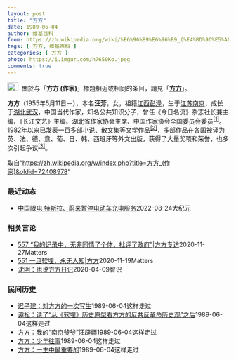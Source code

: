 ```yaml
---
layout: post
title: "方方"
date: 1989-06-04
author: 维基百科
from: https://zh.wikipedia.org/wiki/%E6%96%B9%E6%96%B9_(%E4%BD%9C%E5%AE%B6)
tags: [ 方方, 维基百科 ]
categories: [ 方方 ]
photo: https://i.imgur.com/h7650Ko.jpeg
comments: true
---
```

<div class="mw-parser-output"><div role="note" class="hatnote navigation-not-searchable"><a href="/wiki/Wikipedia:%E6%B6%88%E6%AD%A7%E4%B9%89" title="Wikipedia:消歧义"><img alt="Disambig gray.svg" src="//upload.wikimedia.org/wikipedia/commons/thumb/5/5f/Disambig_gray.svg/25px-Disambig_gray.svg.png" decoding="async" width="25" height="19" srcset="//upload.wikimedia.org/wikipedia/commons/thumb/5/5f/Disambig_gray.svg/38px-Disambig_gray.svg.png 1.5x, //upload.wikimedia.org/wikipedia/commons/thumb/5/5f/Disambig_gray.svg/50px-Disambig_gray.svg.png 2x" data-file-width="220" data-file-height="168"></a><style data-mw-deduplicate="TemplateStyles:r67269465">.mw-parser-output .ifmobile>.mobile:nth-child(2n){display:none}</style><span class="ifmobile"><span class="nomobile">&nbsp;&nbsp;</span><span class="mobile"></span></span>關於与「<b>方方 (作家)</b>」標題相近或相同的条目，請見「<b><a href="/wiki/%E6%96%B9%E6%96%B9" title="方方">方方</a></b>」。</div>


<p><b>方方</b>（1955年5月11日<span class="useeditintro" title="Template:BLP editintro">－</span>），本名<b>汪芳</b>，女，祖籍<a href="/wiki/%E6%B1%9F%E8%A5%BF%E7%9C%81" title="江西省">江西</a><a href="/wiki/%E5%BD%AD%E6%B3%BD%E5%8E%BF" title="彭泽县">彭泽</a>，生于<a href="/wiki/%E6%B1%9F%E8%8B%8F%E7%9C%81" title="江苏省">江苏</a><a href="/wiki/%E5%8D%97%E4%BA%AC%E5%B8%82" title="南京市">南京</a>，成长于<a href="/wiki/%E6%B9%96%E5%8C%97%E7%9C%81" title="湖北省">湖北</a><a href="/wiki/%E6%AD%A6%E6%B1%89%E5%B8%82" title="武汉市">武汉</a>，中国当代作家，知名公共知识分子，曾任《今日名流》杂志社长兼主编、《长江文艺》主编、<a href="/wiki/%E6%B9%96%E5%8C%97%E7%9C%81%E4%BD%9C%E5%AE%B6%E5%8D%8F%E4%BC%9A" title="湖北省作家协会">湖北省作家协会</a>主席、<a href="/wiki/%E4%B8%AD%E5%9B%BD%E4%BD%9C%E5%AE%B6%E5%8D%8F%E4%BC%9A" title="中国作家协会">中国作家协会</a>全国委员会委员<sup id="cite_ref-:0_1-0" class="reference"><a href="#cite_note-:0-1">[1]</a></sup>。1982年以来已发表一百多部小说、散文集等文学作品<sup id="cite_ref-:1_2-0" class="reference"><a href="#cite_note-:1-2">[2]</a></sup>，多部作品在各国被译为英、法、德、意、葡、日、韩、西班牙等外文出版，获得了大量奖项和荣誉，也多次引起争议<sup id="cite_ref-:5_3-0" class="reference"><a href="#cite_note-:5-3">[3]</a></sup>。
</p>

</div><noscript><img src="//zh.wikipedia.org/wiki/Special:CentralAutoLogin/start?type=1x1" alt="" title="" width="1" height="1" style="border: none; position: absolute;"></noscript>
<div class="printfooter">取自“<a dir="ltr" href="https://zh.wikipedia.org/w/index.php?title=方方_(作家)&amp;oldid=72408978">https://zh.wikipedia.org/w/index.php?title=方方_(作家)&amp;oldid=72408978</a>”</div><div id="recent-news"><h3>最近动态</h3><ul><li><a href="https://nodebe4.github.io/waimei/2022-08-24/%E4%B8%AD%E5%9B%BD%E9%99%90%E7%94%B5-%E7%89%B9%E6%96%AF%E6%8B%89-%E8%94%9A%E6%9D%A5%E6%9A%82%E5%81%9C%E7%94%B5%E5%8A%A8%E8%BD%A6%E5%85%85%E7%94%B5%E6%9C%8D%E5%8A%A1" title="中国限电 特斯拉、蔚来暂停电动车充电服务—— 【大纪元2022年08月24日讯】（大纪元记者李言综合报导）中国的电力危机正影响着方方面面的供应链，电动车主也无法幸免，包括特斯拉和蔚来在内的汽车制...">中国限电 特斯拉、蔚来暂停电动车充电服务</a><time>2022-08-24</time><a class="tag">大纪元</a></li>
</ul></div><div id="open-opinion"><h3>相关言论</h3><ul><li><a href="https://nodebe4.github.io/opinion/2020-11-27/557-%E6%88%91%E7%9A%84%E8%AE%B0%E5%BD%95%E4%B8%AD-%E6%97%A0%E9%9D%9E%E5%90%8C%E6%83%85%E4%BA%86%E4%B8%AA%E4%BD%93-%E6%89%B9%E8%AF%84%E4%BA%86%E6%94%BF%E5%BA%9C-%E6%96%B9%E6%96%B9%E4%B8%93%E8%AE%BF/" title="野兽爱智慧">557 “我的记录中，无非同情了个体，批评了政府”|方方专访</a><time>2020-11-27</time><a class="tag">Matters</a></li>
<li><a href="https://nodebe4.github.io/opinion/2020-11-19/551-%E4%B8%80%E6%97%A6%E8%BD%AF%E5%9F%8B-%E6%B0%B8%E6%97%A0%E4%BA%BA%E7%9F%A5-%E6%96%B9%E6%96%B9/" title="野兽爱智慧">551 一旦软埋，永无人知|方方</a><time>2020-11-19</time><a class="tag">Matters</a></li>
<li><a href="https://nodebe4.github.io/opinion/2020-04-09/%E6%B2%88%E6%98%8E-%E4%B9%9F%E8%AF%B4%E6%96%B9%E6%96%B9%E6%97%A5%E8%AE%B0/" title="沈明">沈明：也说方方日记</a><time>2020-04-09</time><a class="tag">智识</a></li>
</ul></div><div id="mjls-record"><h3>民间历史</h3><ul><li><a href="https://nodebe4.github.io/mjlsh/1989-06-04/%E8%BF%9F%E5%AD%90%E5%BB%BA-%E5%AF%B9%E6%96%B9%E6%96%B9%E7%9A%84%E4%B8%80%E6%AC%A1%E5%86%99%E7%94%9F/" title="迟子建">迟子建：对方方的一次写生</a><time>1989-06-04</time><a class="tag">这样走过</a></li>
<li><a href="https://nodebe4.github.io/mjlsh/1989-06-04/%E8%B0%AD%E6%9D%BE-%E8%AF%BB%E4%BA%86-%E4%BB%8E-%E8%BD%AF%E5%9F%8B-%E5%8E%86%E5%8F%B2%E5%8E%9F%E5%9E%8B%E7%9C%8B%E6%96%B9%E6%96%B9%E7%9A%84%E5%8F%8D%E5%85%B1%E5%8F%8D%E9%9D%A9%E5%91%BD%E5%8E%86%E5%8F%B2%E8%A7%82-%E4%B9%8B%E5%90%8E/" title="谭松">谭松：读了“从《软埋》历史原型看方方的反共反革命历史观”之后</a><time>1989-06-04</time><a class="tag">这样走过</a></li>
<li><a href="https://nodebe4.github.io/mjlsh/1989-06-04/%E6%96%B9%E6%96%B9-%E6%88%91%E7%9A%84-%E5%8D%97%E4%BA%AC%E7%88%B7%E7%88%B7-%E6%B1%AA%E8%BE%9F%E7%96%86/" title="方方">方方：我的“南京爷爷”汪辟疆</a><time>1989-06-04</time><a class="tag">这样走过</a></li>
<li><a href="https://nodebe4.github.io/mjlsh/1989-06-04/%E6%96%B9%E6%96%B9-%E5%B0%91%E5%B9%B4%E5%BE%80%E4%BA%8B/" title="方方">方方：少年往事</a><time>1989-06-04</time><a class="tag">这样走过</a></li>
<li><a href="https://nodebe4.github.io/mjlsh/1989-06-04/%E6%96%B9%E6%96%B9-%E4%B8%80%E7%94%9F%E4%B8%AD%E6%9C%80%E9%87%8D%E8%A6%81%E7%9A%84/" title="方方">方方：一生中最重要的</a><time>1989-06-04</time><a class="tag">这样走过</a></li>
</ul></div>